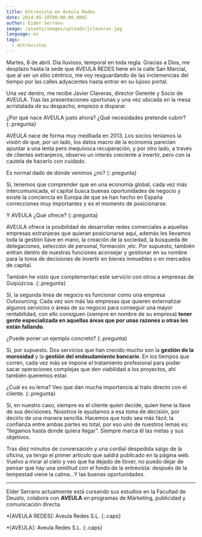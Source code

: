 ```yaml
---
title: Entrevista en Aveula Redes
date: 2014-05-18T00:00:00.000Z
author: Eider Serrano
image: /assets/images/uploads/jclaveras.jpg
language: es
tags:
  - entrevistas
---
```


Martes, 8 de abril. Día lluvioso, temporal en toda regla. Gracias a Dios, me desplazo hasta la sede que AVEULA REDES tiene en la calle San Marcial, que al ser un sitio céntrico, me voy resguardando de las inclemencias del tiempo por las calles adyacentes hasta entrar en su lujoso portal.

Una vez dentro, me recibe Javier Claveras, director Gerente y Socio de AVEULA. Tras las presentaciones oportunas y una vez ubicada en la mesa acristalada de su despacho, empiezo a disparar.

¿Por qué nace AVEULA justo ahora? ¿Qué necesidades pretende cubrir?
{:.pregunta}

AVEULA nace de forma muy meditada en 2013.  Los socios teníamos la visión de que, por un lado, los datos macro de la economía parecían apuntar a una lenta pero inequívoca recuperación, y por otro lado, a través de clientes extranjeros, observo un interés creciente a invertir, pero con la cautela de hacerlo con cuidado.

Es normal dado de dónde venimos ¿no?
{:.pregunta}

Sí, tenemos que comprender que en una economía global, cada vez más intercomunicada, el capital busca buenas oportunidades de negocio y existe la conciencia en Europa de que se han hecho en España correcciones muy importantes y es el momento de posicionarse.

Y AVEULA ¿Qué ofrece?
{:.pregunta}

AVEULA ofrece la posibilidad de desarrollar redes comerciales a aquellas empresas extranjeras que quieran posicionarse aquí, además les llevamos toda la gestión llave en mano, la creación de la sociedad, la búsqueda de delegaciones, selección de personal, formación ,etc. Por supuesto, también entran dentro de nuestras funciones aconsejar y gestionar en su nombre para la toma de decisiones de invertir en bienes inmuebles o en mercados de capital.

También he visto que complementan este servicio con otros a empresas de Guipúzcoa.
{:.pregunta}

Si, la segunda línea de negocio es funcionar como una empresa <span lang="en">Outsourcing</span>. Cada vez son más las empresas que quieren externalizar algunos servicios o áreas de su negocio para conseguir una mayor rentabilidad, con ello consiguen (siempre en nombre de su empresa) **tener gente especializada en aquellas áreas que por unas razones u otras les están fallando**.

¿Puede poner un ejemplo concreto?
{:.pregunta}

Sí, por supuesto. Dos servicios que han crecido mucho son la **gestión de la morosidad** y la **gestión del endeudamiento bancario**. En los tiempos que corren, cada vez más se impone el tratamiento profesional para poder sacar operaciones complejas que den viabilidad a los proyectos, ahí también queremos estar.

¿Cuál es su lema? Veo que dan mucha importancia al trato directo con el cliente.
{:.pregunta}

Sí, en nuestro caso, siempre es el cliente quien decide, quien tiene la llave de sus decisiones. Nosotros le ayudamos a esa toma de decisión, por decirlo de una manera sencilla. Hacemos que todo sea más fácil; la confianza entre ambas partes es total, por eso uno de nuestros lemas es: “llegamos hasta donde quiera llegar”. Siempre marca él las metas y sus objetivos.

Tras diez minutos de conversación y una cordial despedida salgo de la oficina, ya tengo el primer artículo que saldrá publicado en la página web. Vuelvo a mirar al cielo y veo que ha dejado de llover, no puedo dejar de pensar que hay una similitud con el fondo de la entrevista: después de la tempestad viene la calma...Y las buenas oportunidades.

---

Eider Serrano actualmente está cursando sus estudios en la Facultad de Deusto, colabora con **AVEULA** en programas de Márketing, publicidad y comunicación directa.

*[AVEULA REDES]: Aveula Redes S.L.
{:.caps}

*[AVEULA]: Aveula Redes S.L.
{:.caps}
